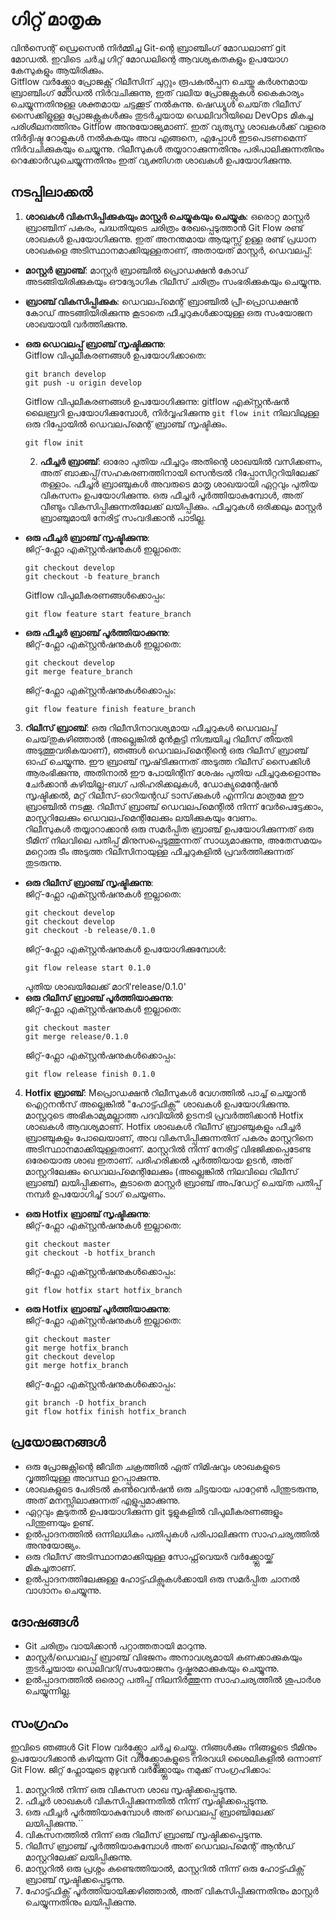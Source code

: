# ഗിറ്റ്‌ മാതൃക
വിൻസെന്റ് ഡ്രെസെൻ നിർമ്മിച്ച Git-ന്റെ ബ്രാഞ്ചിംഗ് മോഡലാണ് git മോഡൽ. ഇവിടെ ചർച്ച ഗിറ്റ്‌ മോഡലിന്റെ ആവശ്യകതകളും ഉപയോഗ കേസുകളും ആയിരിക്കും.<br />
Gitflow വർക്ക്ഫ്ലോ പ്രോജക്റ്റ് റിലീസിന് ചുറ്റും രൂപകൽപ്പന ചെയ്ത കർശനമായ ബ്രാഞ്ചിംഗ് മോഡൽ നിർവചിക്കുന്നു, ഇത് വലിയ പ്രോജക്റ്റുകൾ കൈകാര്യം ചെയ്യുന്നതിനുള്ള ശക്തമായ ചട്ടക്കൂട് നൽകുന്നു. ഷെഡ്യൂൾ ചെയ്‌ത റിലീസ് സൈക്കിളുള്ള പ്രോജക്റ്റുകൾക്കും തുടർച്ചയായ ഡെലിവറിയിലെ DevOps മികച്ച പരിശീലനത്തിനും Gitflow അനുയോജ്യമാണ്. ഇത് വ്യത്യസ്ത ശാഖകൾക്ക് വളരെ നിർദ്ദിഷ്ട റോളുകൾ നൽകുകയും അവ എങ്ങനെ, എപ്പോൾ ഇടപെടണമെന്ന് നിർവചിക്കുകയും ചെയ്യുന്നു. റിലീസുകൾ തയ്യാറാക്കുന്നതിനും പരിപാലിക്കുന്നതിനും റെക്കോർഡുചെയ്യുന്നതിനും ഇത് വ്യക്തിഗത ശാഖകൾ ഉപയോഗിക്കുന്നു.

## നടപ്പിലാക്കൽ

1. **ശാഖകൾ വികസിപ്പിക്കുകയും മാസ്റ്റർ ചെയ്യുകയും ചെയ്യുക**: ഒരൊറ്റ മാസ്റ്റർ ബ്രാഞ്ചിന് പകരം, പദ്ധതിയുടെ ചരിത്രം രേഖപ്പെടുത്താൻ Git Flow രണ്ട് ശാഖകൾ ഉപയോഗിക്കുന്നു. ഇത് അനന്തമായ ആയുസ്സ് ഉള്ള രണ്ട് പ്രധാന ശാഖകളെ അടിസ്ഥാനമാക്കിയുള്ളതാണ്, അതായത് മാസ്റ്റർ, ഡെവലപ്പ്:
  - **മാസ്റ്റർ ബ്രാഞ്ച്**: മാസ്റ്റർ ബ്രാഞ്ചിൽ പ്രൊഡക്ഷൻ കോഡ് അടങ്ങിയിരിക്കുകയും ഔദ്യോഗിക റിലീസ് ചരിത്രം സംഭരിക്കുകയും ചെയ്യുന്നു.
  - **ബ്രാഞ്ച് വികസിപ്പിക്കുക**: ഡെവലപ്‌മെന്റ് ബ്രാഞ്ചിൽ പ്രീ-പ്രൊഡക്ഷൻ കോഡ് അടങ്ങിയിരിക്കുന്നു കൂടാതെ ഫീച്ചറുകൾക്കായുള്ള ഒരു സംയോജന ശാഖയായി വർത്തിക്കുന്നു.
  - **ഒരു ഡെവലപ്പ് ബ്രാഞ്ച് സൃഷ്ടിക്കുന്നു**:<br />
    Gitflow വിപുലീകരണങ്ങൾ ഉപയോഗിക്കാതെ:
    ```
    git branch develop
    git push -u origin develop
    ```
    Gitflow വിപുലീകരണങ്ങൾ ഉപയോഗിക്കുന്നു: gitflow എക്സ്റ്റൻഷൻ ലൈബ്രറി ഉപയോഗിക്കുമ്പോൾ, നിർവ്വഹിക്കുന്നു `git flow init` നിലവിലുള്ള ഒരു റിപ്പോയിൽ ഡെവലപ്‌മെന്റ് ബ്രാഞ്ച് സൃഷ്ടിക്കും.
    ```
    git flow init
    ```

    2. **ഫീച്ചർ ബ്രാഞ്ച്**: ഓരോ പുതിയ ഫീച്ചറും അതിന്റെ ശാഖയിൽ വസിക്കണം, അത് ബാക്കപ്പ്/സഹകരണത്തിനായി സെൻട്രൽ റിപ്പോസിറ്ററിയിലേക്ക് തള്ളാം. ഫീച്ചർ ബ്രാഞ്ചുകൾ അവരുടെ മാതൃ ശാഖയായി ഏറ്റവും പുതിയ വികസനം ഉപയോഗിക്കുന്നു. ഒരു ഫീച്ചർ പൂർത്തിയാകുമ്പോൾ, അത് വീണ്ടും വികസിപ്പിക്കുന്നതിലേക്ക് ലയിപ്പിക്കും. ഫീച്ചറുകൾ ഒരിക്കലും മാസ്റ്റർ ബ്രാഞ്ചുമായി നേരിട്ട് സംവദിക്കാൻ പാടില്ല.
  - **ഒരു ഫീച്ചർ ബ്രാഞ്ച് സൃഷ്ടിക്കുന്നു**: <br />
   ജിറ്റ്-ഫ്ലോ എക്സ്റ്റൻഷനുകൾ ഇല്ലാതെ:
    ```
    git checkout develop
    git checkout -b feature_branch
    ```
    Gitflow വിപുലീകരണങ്ങൾക്കൊപ്പം:
    ```
    git flow feature start feature_branch
    ```
  - **ഒരു ഫീച്ചർ ബ്രാഞ്ച് പൂർത്തിയാക്കുന്നു**: <br />
    ജിറ്റ്-ഫ്ലോ എക്സ്റ്റൻഷനുകൾ ഇല്ലാതെ:
    ```
    git checkout develop
    git merge feature_branch
    ```
    ജിറ്റ്-ഫ്ലോ എക്സ്റ്റൻഷനുകൾക്കൊപ്പം:
    ```
    git flow feature finish feature_branch
    ```
3. **റിലീസ് ബ്രാഞ്ച്**: ഒരു റിലീസിനാവശ്യമായ ഫീച്ചറുകൾ ഡെവലപ്പ് ചെയ്‌തുകഴിഞ്ഞാൽ (അല്ലെങ്കിൽ മുൻകൂട്ടി നിശ്ചയിച്ച റിലീസ് തീയതി അടുത്തുവരികയാണ്), ഞങ്ങൾ ഡെവലപ്‌മെന്റിന്റെ ഒരു റിലീസ് ബ്രാഞ്ച് ഓഫ് ചെയ്യുന്നു. ഈ ബ്രാഞ്ച് സൃഷ്‌ടിക്കുന്നത് അടുത്ത റിലീസ് സൈക്കിൾ ആരംഭിക്കുന്നു, അതിനാൽ ഈ പോയിന്റിന് ശേഷം പുതിയ ഫീച്ചറുകളൊന്നും ചേർക്കാൻ കഴിയില്ല-ബഗ് പരിഹരിക്കലുകൾ, ഡോക്യുമെന്റേഷൻ സൃഷ്ടിക്കൽ, മറ്റ് റിലീസ്-ഓറിയന്റഡ് ടാസ്‌ക്കുകൾ എന്നിവ മാത്രമേ ഈ ബ്രാഞ്ചിൽ നടക്കൂ. റിലീസ് ബ്രാഞ്ച് ഡെവലപ്‌മെന്റിൽ നിന്ന് വേർപെട്ടേക്കാം, മാസ്റ്ററിലേക്കും ഡെവലപ്‌മെന്റിലേക്കും ലയിക്കുകയും വേണം. <br />
റിലീസുകൾ തയ്യാറാക്കാൻ ഒരു സമർപ്പിത ബ്രാഞ്ച് ഉപയോഗിക്കുന്നത് ഒരു ടീമിന് നിലവിലെ പതിപ്പ് മിനുസപ്പെടുത്തുന്നത് സാധ്യമാക്കുന്നു, അതേസമയം മറ്റൊരു ടീം അടുത്ത റിലീസിനായുള്ള ഫീച്ചറുകളിൽ പ്രവർത്തിക്കുന്നത് തുടരുന്നു.
  - **ഒരു റിലീസ് ബ്രാഞ്ച് സൃഷ്ടിക്കുന്നു**: <br />
    ജിറ്റ്-ഫ്ലോ എക്സ്റ്റൻഷനുകൾ ഇല്ലാതെ:
    ```
    git checkout develop
    git checkout develop
    git checkout -b release/0.1.0
    ```
    ജിറ്റ്-ഫ്ലോ എക്സ്റ്റൻഷനുകൾ ഉപയോഗിക്കുമ്പോൾ:
    ```
    git flow release start 0.1.0
    ```
    പുതിയ ശാഖയിലേക്ക് മാറി'release/0.1.0'
  - **ഒരു റിലീസ് ബ്രാഞ്ച് പൂർത്തിയാക്കുന്നു**: <br />
    ജിറ്റ്-ഫ്ലോ എക്സ്റ്റൻഷനുകൾ ഇല്ലാതെ:
    ```
    git checkout master
    git merge release/0.1.0
    ```
    ജിറ്റ്-ഫ്ലോ എക്സ്റ്റൻഷനുകൾക്കൊപ്പം:
    ```
    git flow release finish 0.1.0
    ```
4. **Hotfix ബ്രാഞ്ച്**: Mപ്രൊഡക്ഷൻ റിലീസുകൾ വേഗത്തിൽ പാച്ച് ചെയ്യാൻ ഐറ്റനൻസ് അല്ലെങ്കിൽ "ഹോട്ട്ഫിക്സ്" ശാഖകൾ ഉപയോഗിക്കുന്നു. മാസ്റ്ററുടെ അഭികാമ്യമല്ലാത്ത പദവിയിൽ ഉടനടി പ്രവർത്തിക്കാൻ Hotfix ശാഖകൾ ആവശ്യമാണ്. Hotfix ശാഖകൾ റിലീസ് ബ്രാഞ്ചുകളും ഫീച്ചർ ബ്രാഞ്ചുകളും പോലെയാണ്, അവ വികസിപ്പിക്കുന്നതിന് പകരം മാസ്റ്ററിനെ അടിസ്ഥാനമാക്കിയുള്ളതാണ്. മാസ്റ്ററിൽ നിന്ന് നേരിട്ട് വിഭജിക്കപ്പെടേണ്ട ഒരേയൊരു ശാഖ ഇതാണ്. പരിഹരിക്കൽ പൂർത്തിയായ ഉടൻ, അത് മാസ്റ്ററിലേക്കും ഡെവലപ്‌മെന്റിലേക്കും (അല്ലെങ്കിൽ നിലവിലെ റിലീസ് ബ്രാഞ്ച്) ലയിപ്പിക്കണം, കൂടാതെ മാസ്റ്റർ ബ്രാഞ്ച് അപ്‌ഡേറ്റ് ചെയ്‌ത പതിപ്പ് നമ്പർ ഉപയോഗിച്ച് ടാഗ് ചെയ്യണം.
  - **ഒരു Hotfix ബ്രാഞ്ച് സൃഷ്ടിക്കുന്നു**: <br />
    ജിറ്റ്-ഫ്ലോ എക്സ്റ്റൻഷനുകൾ ഇല്ലാതെ:
    ```
    git checkout master
    git checkout -b hotfix_branch
    ```
    ജിറ്റ്-ഫ്ലോ എക്സ്റ്റൻഷനുകൾക്കൊപ്പം: 
    ```
    git flow hotfix start hotfix_branch
    ```
  - **ഒരു Hotfix ബ്രാഞ്ച് പൂർത്തിയാക്കുന്നു**: <br />
  ജിറ്റ്-ഫ്ലോ എക്സ്റ്റൻഷനുകൾ ഇല്ലാതെ:
    ```
    git checkout master
    git merge hotfix_branch
    git checkout develop
    git merge hotfix_branch
    ```
    ജിറ്റ്-ഫ്ലോ എക്സ്റ്റൻഷനുകൾക്കൊപ്പം:
    ```
    git branch -D hotfix_branch
    git flow hotfix finish hotfix_branch
    ```


## പ്രയോജനങ്ങൾ

- ഒരു പ്രോജക്റ്റിന്റെ ജീവിത ചക്രത്തിൽ ഏത് നിമിഷവും ശാഖകളുടെ വൃത്തിയുള്ള അവസ്ഥ ഉറപ്പാക്കുന്നു.
- ശാഖകളുടെ പേരിടൽ കൺവെൻഷൻ ഒരു ചിട്ടയായ പാറ്റേൺ പിന്തുടരുന്നു, അത് മനസ്സിലാക്കുന്നത് എളുപ്പമാക്കുന്നു.
- ഏറ്റവും കൂടുതൽ ഉപയോഗിക്കുന്ന git ടൂളുകളിൽ വിപുലീകരണങ്ങളും പിന്തുണയും ഉണ്ട്.
- ഉൽപ്പാദനത്തിൽ ഒന്നിലധികം പതിപ്പുകൾ പരിപാലിക്കുന്ന സാഹചര്യത്തിൽ അനുയോജ്യം.
- ഒരു റിലീസ് അടിസ്ഥാനമാക്കിയുള്ള സോഫ്റ്റ്‌വെയർ വർക്ക്ഫ്ലോയ്ക്ക് മികച്ചതാണ്.
- ഉൽപ്പാദനത്തിലേക്കുള്ള ഹോട്ട്ഫിക്സുകൾക്കായി ഒരു സമർപ്പിത ചാനൽ വാഗ്ദാനം ചെയ്യുന്നു.

## ദോഷങ്ങൾ

- Git ചരിത്രം വായിക്കാൻ പറ്റാത്തതായി മാറുന്നു.
- മാസ്റ്റർ/ഡെവലപ്പ് ബ്രാഞ്ച് വിഭജനം അനാവശ്യമായി കണക്കാക്കുകയും തുടർച്ചയായ ഡെലിവറി/സംയോജനം ദുഷ്കരമാക്കുകയും ചെയ്യുന്നു.
- ഉൽപ്പാദനത്തിൽ ഒരൊറ്റ പതിപ്പ് നിലനിർത്തുന്ന സാഹചര്യത്തിൽ ശുപാർശ ചെയ്യുന്നില്ല.


## സംഗ്രഹം

ഇവിടെ ഞങ്ങൾ Git Flow വർക്ക്ഫ്ലോ ചർച്ച ചെയ്തു. നിങ്ങൾക്കും നിങ്ങളുടെ ടീമിനും ഉപയോഗിക്കാൻ കഴിയുന്ന Git വർക്ക്ഫ്ലോകളുടെ നിരവധി ശൈലികളിൽ ഒന്നാണ് Git Flow. ജിറ്റ് ഫ്ലോയുടെ മുഴുവൻ വർക്ക്ഫ്ലോയും നമുക്ക് സംഗ്രഹിക്കാം:
1. മാസ്റ്ററിൽ നിന്ന് ഒരു വികസന ശാഖ സൃഷ്ടിക്കപ്പെടുന്നു.
2. ഫീച്ചർ ശാഖകൾ വികസിപ്പിക്കുന്നതിൽ നിന്ന് സൃഷ്ടിക്കപ്പെടുന്നു.
3. ഒരു ഫീച്ചർ പൂർത്തിയാകുമ്പോൾ അത് ഡെവലപ്പ് ബ്രാഞ്ചിലേക്ക് ലയിപ്പിക്കുന്നു.``
4. വികസനത്തിൽ നിന്ന് ഒരു റിലീസ് ബ്രാഞ്ച് സൃഷ്ടിക്കപ്പെടുന്നു.
5. റിലീസ് ബ്രാഞ്ച് പൂർത്തിയാകുമ്പോൾ അത് ഡെവലപ്‌മെന്റ് ആൻഡ് മാസ്റ്ററിലേക്ക് ലയിപ്പിക്കുന്നു.
6. മാസ്റ്ററിൽ ഒരു പ്രശ്നം കണ്ടെത്തിയാൽ, മാസ്റ്ററിൽ നിന്ന് ഒരു ഹോട്ട്ഫിക്സ് ബ്രാഞ്ച് സൃഷ്ടിക്കപ്പെടുന്നു.
7. ഹോട്ട്ഫിക്സ് പൂർത്തിയായിക്കഴിഞ്ഞാൽ, അത് വികസിപ്പിക്കുന്നതിനും മാസ്റ്റർ ചെയ്യുന്നതിനും ലയിപ്പിക്കുന്നു.